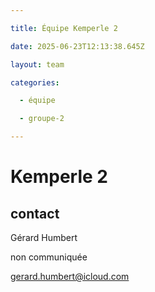 ```yaml
---

title: Équipe Kemperle 2

date: 2025-06-23T12:13:38.645Z

layout: team

categories:

  - équipe

  - groupe-2

---
```


# Kemperle 2



## contact 

Gérard Humbert

non communiquée

gerard.humbert@icloud.com

